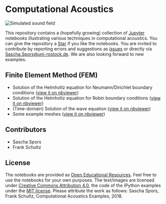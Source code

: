 # Computational Acoustics

![Simulated sound field](https://github.com/spatialaudio/computational_acoustics/blob/master/FEM.png)

This repository contains a (hopefully growing) collection of [Jupyter](https://jupyter.org/) notebooks illustrating various techniques in computational acoustics. You can give the repository a [Star](https://github.com/spatialaudio/computational_acoustics/stargazers) if you like the notebooks. You are invited to contribute by reporting errors and suggestions as [issues](https://github.com/spatialaudio/computational_acoustics/issues) or directly via [Sascha.Spors@uni-rostock.de](mailto:Sascha.Spors@uni-rostock.de). We are also looking forward to new examples.


## Finite Element Method (FEM)

* Solution of the Helmholtz equation for Neumann/Dirichlet boundary conditions ([view it on nbviewer](http://nbviewer.jupyter.org/github/spatialaudio/computational_acoustics/blob/master/FEM_Helmholtz_equation.ipynb))
* Solution of the Helmholtz equation for Robin boundary conditions ([view it on nbviewer](http://nbviewer.jupyter.org/github/spatialaudio/computational_acoustics/blob/master/FEM_Helmholtz_equation_Robin.ipynb))
* (Time-domain) Solution of the wave equation ([view it on nbviewer](http://nbviewer.jupyter.org/github/spatialaudio/computational_acoustics/blob/master/FEM_wave_equation.ipynb))
* Some example meshes ([view it on nbviewer](http://nbviewer.jupyter.org/github/spatialaudio/computational_acoustics/blob/master/FEM_example_meshes_2D.ipynb))

## Contributors

* Sascha Spors
* Frank Schultz


## License

The notebooks are provided as [Open Educational Resources](https://en.wikipedia.org/wiki/Open_educational_resources). Feel free to use the notebooks for your own purposes. The text/images are licensed under [Creative Commons Attribution 4.0](https://creativecommons.org/licenses/by/4.0/), the code of the IPython examples under the [MIT license](https://opensource.org/licenses/MIT). Please attribute the work as follows: Sascha Spors, Frank Schultz, Computational Acoustics Examples, 2018.
